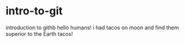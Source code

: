 # intro-to-git
introduction
to
githb
hello humans!
i had tacos on moon and find them superior to the Earth tacos!
